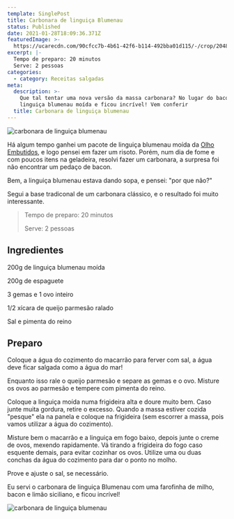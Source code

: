 ```yaml
---
template: SinglePost
title: Carbonara de linguiça Blumenau
status: Published
date: 2021-01-28T18:09:36.371Z
featuredImage: >-
  https://ucarecdn.com/90cfcc7b-4b61-42f6-b114-492bba01d115/-/crop/2048x1370/0,0/-/preview/
excerpt: |-
  Tempo de preparo: 20 minutos
  Serve: 2 pessoas
categories:
  - category: Receitas salgadas
meta:
  description: >-
    Que tal tentar uma nova versão da massa carbonara? No lugar do bacon usei
    linguiça blumenau moída e ficou incrível! Vem conferir
  title: Carbonara de linguiça blumenau
---
```

![carbonara de linguiça blumenau](https://ucarecdn.com/944ecc28-1450-4087-8b3f-674b85146f14/-/crop/2048x1222/0,171/-/preview/)

Há algum tempo ganhei um pacote de linguiça blumenau moída da [Olho Embutidos](https://www.embutidosolho.com.br/), e logo pensei em fazer um risoto. Porém, num dia de fome e com poucos itens na geladeira, resolvi fazer um carbonara, a surpresa foi não encontrar um pedaço de bacon.

Bem, a linguiça blumenau estava dando sopa, e pensei: "por que não?"

Segui a base tradiconal de um carbonara clássico, e o resultado foi muito interessante.

> Tempo de preparo: 20 minutos
>
> Serve: 2 pessoas

## Ingredientes

200g de linguiça blumenau moída

200g de espaguete

3 gemas e 1 ovo inteiro

1/2 xícara de queijo parmesão ralado

Sal e pimenta do reino

## Preparo

Coloque a água do cozimento do macarrão para ferver com sal, a água deve ficar salgada como a água do mar!

Enquanto isso rale o queijo parmesão e separe as gemas e o ovo. Misture os ovos ao parmesão e tempere com pimenta do reino.

Coloque a linguiça moída numa frigideira alta e doure muito bem. Caso junte muita gordura, retire o excesso. Quando a massa estiver cozida "pesque" ela na panela e coloque na frigideira (sem escorrer a massa, pois vamos utilizar a água do cozimento).

Misture bem o macarrão e a linguiça em fogo baixo, depois junte o creme de ovos, mexendo rapidamente. Vá tirando a frigideira do fogo caso esquente demais, para evitar cozinhar os ovos. Utilize uma ou duas conchas da água do cozimento para dar o ponto no molho.

Prove e ajuste o sal, se necessário.

Eu servi o carbonara de linguiça Blumenau com uma farofinha de milho, bacon e limão siciliano, e ficou incrível!

![carbonara de linguiça blumenau](https://ucarecdn.com/fffc86bf-0a84-499c-9e3f-26ea8c5847d4/)

